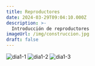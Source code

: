 ```yaml
---
title: Reproductores
date: 2024-03-29T09:04:10.000Z
description: >-
  Introducción de reproductores
imageUrl: /img/construccion.jpg
draft: false
---
```




![dia1-1](/proyectos/Tegogolos/docs/.jpg) 
![dia1-2](/proyectos/Tegogolos/docs/.jpg)
![dia1-3](/proyectos/Tegogolos/docs/.jpg)

     
